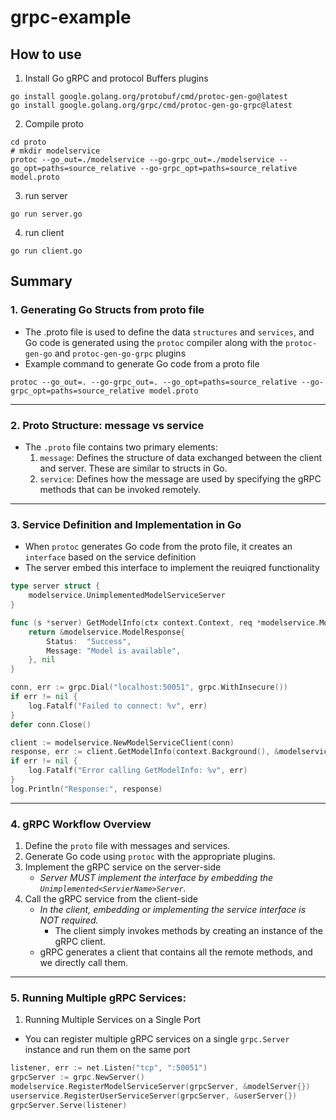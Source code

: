 # grpc-example

## How to use

1. Install Go gRPC and protocol Buffers plugins

```shell
go install google.golang.org/protobuf/cmd/protoc-gen-go@latest
go install google.golang.org/grpc/cmd/protoc-gen-go-grpc@latest
```

2. Compile proto

```shell
cd proto
# mkdir modelservice
protoc --go_out=./modelservice --go-grpc_out=./modelservice --go_opt=paths=source_relative --go-grpc_opt=paths=source_relative model.proto
```

3. run server

```shell
go run server.go
```

4. run client

```shell
go run client.go
```

## Summary

### 1. Generating Go Structs from proto file

- The .proto file is used to define the data `structures` and `services`, and Go code is generated using the `protoc` compiler along with the `protoc-gen-go` and `protoc-gen-go-grpc` plugins
- Example command to generate Go code from a proto file

```shell
protoc --go_out=. --go-grpc_out=. --go_opt=paths=source_relative --go-grpc_opt=paths=source_relative model.proto
```

---

### 2. Proto Structure: message vs service

- The `.proto` file contains two primary elements:
  1. `message`: Defines the structure of data exchanged between the client and server. These are similar to structs in Go.
  2. `service`: Defines how the message are used by specifying the gRPC methods that can be invoked remotely.

---

### 3. Service Definition and Implementation in Go

- When `protoc` generates Go code from the proto file, it creates an `interface` based on the service definition
- The server embed this interface to implement the reuiqred functionality

```go
type server struct {
    modelservice.UnimplementedModelServiceServer
}

func (s *server) GetModelInfo(ctx context.Context, req *modelservice.ModelRequest) (*modelservice.ModelResponse, error) {
    return &modelservice.ModelResponse{
        Status:  "Success",
        Message: "Model is available",
    }, nil
}
```

```go
conn, err := grpc.Dial("localhost:50051", grpc.WithInsecure())
if err != nil {
    log.Fatalf("Failed to connect: %v", err)
}
defer conn.Close()

client := modelservice.NewModelServiceClient(conn)
response, err := client.GetModelInfo(context.Background(), &modelservice.ModelRequest{ModelName: "example", Version: "1.0"})
if err != nil {
    log.Fatalf("Error calling GetModelInfo: %v", err)
}
log.Println("Response:", response)
```

---

### 4. gRPC Workflow Overview

1. Define the `proto` file with messages and services.
2. Generate Go code using `protoc` with the appropriate plugins.
3. Implement the gRPC service on the server-side
   - _Server MUST implement the interface by embedding the `Unimplemented<ServierName>Server`._
4. Call the gRPC service from the client-side
   - _In the client, embedding or implementing the service interface is NOT required._
     - The client simply invokes methods by creating an instance of the gRPC client.
   - gRPC generates a client that contains all the remote methods, and we directly call them.

---

### 5. Running Multiple gRPC Services:

1. Running Multiple Services on a Single Port

- You can register multiple gRPC services on a single `grpc.Server` instance and run them on the same port

```go
listener, err := net.Listen("tcp", ":50051")
grpcServer := grpc.NewServer()
modelservice.RegisterModelServiceServer(grpcServer, &modelServer{})
userservice.RegisterUserServiceServer(grpcServer, &userServer{})
grpcServer.Serve(listener)
```
